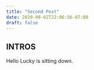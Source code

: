 ```yaml
---
title: "Second Post"
date: 2020-08-02T22:06:56-07:00
draft: false
---
```


## INTROS
Hello Lucky is sitting down.
